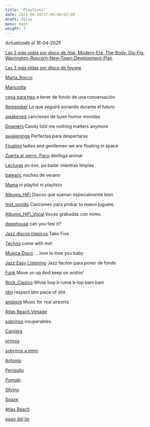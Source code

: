 ```yaml
---
title: "Playlists"
date: 2024-06-20T17:09:06+02:00
draft: false
menu: main
weight: 3
---
```


_Actualizado el 16-04-2025_

[Las 3 más oídas por disco de /top, Modern-Era, The-Body, Dis-Fig, Warrington-Runcorn-New-Town-Development-Plan](https://open.spotify.com/playlist/3ndK5flL1uOwS8ETWbJlax)

[Las 3 más oídas por disco de foyone](https://open.spotify.com/playlist/6MJnHncWYPsF8kqMIXs0Ke)

[Marta_Rocco](https://open.spotify.com/playlist/1BExuHcm8oWo8vDY9IhnQw)

[Maricotita](https://open.spotify.com/playlist/0nlHaMWCcZD1EuBHWZsfB7)

[cena para tres](https://open.spotify.com/playlist/3j6Hp6Ikt1ioOZbw6xouJT) a tener de fondo de una conversación

[Remember](https://open.spotify.com/playlist/03VlNYFXZ6evLWvLMNKHk8) Lo que seguirá sonando durante el futuro

[awakened](https://open.spotify.com/playlist/3521U6PDIZLoP6S9jQhI86) canciones de buen humor movidas

[Downers](https://open.spotify.com/playlist/018ue54Sw3ZFHZurBEndcV) Candy told me nothing matters anymore

[awakenings](https://open.spotify.com/playlist/3SMJF8liZFhWUX4uAV2xwF) Perfectas para despertarse

[Floating](https://open.spotify.com/playlist/38onpFeWMwMrGePaTes7F0) ladies and gentlemen we are floating in space

[Zuerta ar perro, Paco](https://open.spotify.com/playlist/1GME9Y5nWzOM6t5g1eRZ1a) desfoga animal

[Lecturas](https://open.spotify.com/playlist/3vCfGWhpGn2mcrlsCYMuLM) po eso, pa bailar mientras limpias

[balearic](https://open.spotify.com/playlist/6YCNVAkIyrKOUItxv3tRxe) noches de verano

[Mama](https://open.spotify.com/playlist/1LYAqxDMqhy0TMIOBzhOqg) ni playlist ni playlisto

[Albums_HiFi](https://open.spotify.com/playlist/4R1Q00icNWjLZhUaTphBYW) Discos que suenan especialmente bien.

[test_sonido](https://open.spotify.com/playlist/1UTFLjWEUI0tQDw9YY8Xov) Canciones para probar tu nuevo juguete.

[Albums_HiFi_Vocal](https://open.spotify.com/playlist/6A2DsRAhP9X2x3KfhmtlKQ) Voces grabadas con mimo.

[deephouse](https://open.spotify.com/playlist/3IM0zBIdD29aUTonLoItN8) can you feel it?

[Jazz discos clasicos](https://open.spotify.com/playlist/2vP8Z7RpECG1zLPO4rlm7E) Take Five

[Techno](https://open.spotify.com/playlist/6ANZn8DUuvZkLjRQ99jEua) come with me!

[Música Disco](https://open.spotify.com/playlist/6iunkDx8LJsjqc8rKLFKFq) ....love to love you baby

[Jazz Easy Listening](https://open.spotify.com/playlist/3BkWtCB5F8aPd8fCXKjQib)  Jazz facilón para poner de fondo

[Funk](https://open.spotify.com/playlist/0cXhMZuqc3RqqEsD9tmB6I) Move on up And keep on wishin&#x27; 

[Rock_Clasico](https://open.spotify.com/playlist/4UfAj21Ct3fMBb9ZHbUFrN) Whop bop b-luma b-lop bam bam

[idm](https://open.spotify.com/playlist/6GSGh243cZ3JQrHyloiu9D) respect idm piece of shit

[ambient](https://open.spotify.com/playlist/17UP8KWrepiuz831ja3ukH) Music for real airports

[Atlas Beach Vintage](https://open.spotify.com/playlist/62sMxEjlBE0eySOyYDmNBx)

[sobrinos](https://open.spotify.com/playlist/12yW7n4rxrKwRLQDHnUTWh) insuperables

[Canijera](https://open.spotify.com/playlist/58N5S0tWarVmvfTlv2JdCM)

[primos](https://open.spotify.com/playlist/2hhfLEU3b5HK2TjyyjUDt1)

[sobrinos a mimi](https://open.spotify.com/playlist/4pbk0DKTqTnM2qU0s93aH0)

[Antonio](https://open.spotify.com/playlist/1vl8JhG1Blhb6HYgbYQ3mA)

[Periquito](https://open.spotify.com/playlist/0hdLD49I022RjFonUfY0Be) 

[Pumuki](https://open.spotify.com/playlist/5TtAucXLDCVkcjCJJS4edN) 

[Silvino](https://open.spotify.com/playlist/7lHRRbNuxGwLx7R09ZAVQx)

[Spaze](https://open.spotify.com/playlist/4nTPInXb6GkxqYCApRfCjE) 

[Atlas Beach](https://open.spotify.com/playlist/5nMnJQjxHoZxkJsPoCpGB8)

[pago del lio](https://open.spotify.com/playlist/0NAryYvYeu6PZUA09MGRIO) 

